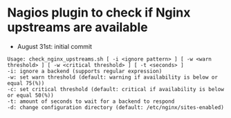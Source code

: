 # Nagios plugin to check if Nginx upstreams are available

+ August 31st: initial commit

```
Usage: check_nginx_upstreams.sh [ -i <ignore pattern> ] [ -w <warn threshold> ] [ -w <critical threshold> ] [ -t <seconds> ]
-i: ignore a backend (supports regular expression)
-w: set warn threshold (default: warning if availability is below or equal 75(%))
-c: set critical threshold (default: critical if availability is below or equal 50(%))
-t: amount of seconds to wait for a backend to respond
-d: change configuration directory (default: /etc/nginx/sites-enabled)
```
